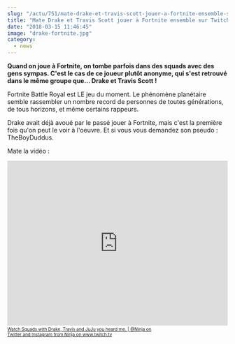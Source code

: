 ```yaml
--- 
slug: "/actu/751/mate-drake-et-travis-scott-jouer-a-fortnite-ensemble-sur-twitch"
title: "Mate Drake et Travis Scott jouer à Fortnite ensemble sur Twitch !"
date: "2018-03-15 11:46:45"
image: "drake-fortnite.jpg"
category:
  - news
---
```

<p><strong>Quand on joue à Fortnite, on tombe parfois dans des squads avec des gens sympas. C'est le cas de ce joueur plutôt anonyme, qui s'est retrouvé dans le même groupe que... Drake et Travis Scott !</strong></p>

<p>Fortnite Battle Royal est LE jeu du moment. Le phénomène planétaire semble rassembler un nombre record de personnes de toutes générations, de tous horizons, et même certains rappeurs.</p>

<p>Drake avait déjà avoué par le passé jouer à Fortnite, mais c'est la première fois qu'on peut le voir à l'oeuvre. Et si vous vous demandez son pseudo : TheBoyDuddus.</p>

<p>Mate la vidéo :</p>

<iframe src="https://player.twitch.tv/?autoplay=false&video=v238954097" frameborder="0" allowfullscreen="true" scrolling="no" height="378" width="100%"></iframe><a href="https://www.twitch.tv/videos/238954097?tt_content=text_link&tt_medium=vod_embed" style="padding:2px 0px 4px; display:block; width:345px; font-weight:normal; font-size:10px; text-decoration:underline;">Watch Squads with Drake, Travis and JuJu you heard me. | @Ninja on Twitter and Instagram from Ninja on www.twitch.tv</a>